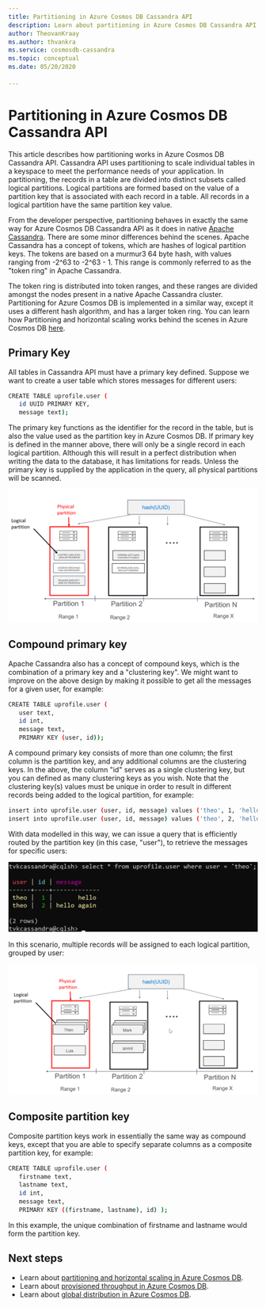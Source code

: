 ```yaml
---
title: Partitioning in Azure Cosmos DB Cassandra API
description: Learn about partitioning in Azure Cosmos DB Cassandra API
author: TheovanKraay
ms.author: thvankra
ms.service: cosmosdb-cassandra
ms.topic: conceptual
ms.date: 05/20/2020

---
```


# Partitioning in Azure Cosmos DB Cassandra API

This article describes how partitioning works in Azure Cosmos DB Cassandra API. Cassandra API uses partitioning to scale individual tables in a keyspace to meet the performance needs of your application. In partitioning, the records in a table are divided into distinct subsets called logical partitions. Logical partitions are formed based on the value of a partition key that is associated with each record in a table. All records in a logical partition have the same partition key value. 

From the developer perspective, partitioning behaves in exactly the same way for Azure Cosmos DB Cassandra API as it does in native [Apache Cassandra](https://cassandra.apache.org/). There are some minor differences behind the scenes. Apache Cassandra has a concept of tokens, which are hashes of logical partition keys. The tokens are based on a murmur3 64 byte hash, with values ranging from -2^63 to -2^63 - 1. This range is commonly referred to as the "token ring" in Apache Cassandra. 

The token ring is distributed into token ranges, and these ranges are divided amongst the nodes present in a native Apache Cassandra cluster. Partitioning for Azure Cosmos DB is implemented in a similar way, except it uses a different hash algorithm, and has a larger token ring. You can learn how Partitioning and horizontal scaling works behind the scenes in Azure Cosmos DB [here](https://docs.microsoft.com/en-us/azure/cosmos-db/partition-data).


## Primary Key

All tables in Cassandra API must have a primary key defined. Suppose we want to create a user table which stores messages for different users:

```bash
CREATE TABLE uprofile.user ( 
   id UUID PRIMARY KEY, 
   message text);
```

The primary key functions as the identifier for the record in the table, but is also the value used as the partition key in Azure Cosmos DB. If primary key is defined in the manner above, there will only be a single record in each logical partition. Although this will result in a perfect distribution when writing the data to the database, it has limitations for reads. Unless the primary key is supplied by the application in the query, all physical partitions will be scanned. 

![partitions](./media/cassandra-partitioning/cassandra-partitioning.png)


## Compound primary key

Apache Cassandra also has a concept of compound keys, which is the combination of a primary key and a "clustering key". We might want to improve on the above design by making it possible to get all the messages for a given user, for example:

```bash
CREATE TABLE uprofile.user (
   user text,  
   id int, 
   message text, 
   PRIMARY KEY (user, id));
```

A compound primary key consists of more than one column; the first column is the partition key, and any additional columns are the clustering keys. In the above, the column "id" serves as a single clustering key, but you can defined as many clustering keys as you wish. Note that the clustering key(s) values must be unique in order to result in  different records being added to the logical partition, for example:

```bash
insert into uprofile.user (user, id, message) values ('theo', 1, 'hello');
insert into uprofile.user (user, id, message) values ('theo', 2, 'hello again');
```
With data modelled in this way, we can issue a query that is efficiently routed by the partition key (in this case, "user"), to retrieve the messages for specific users:

![select partitions](./media/cassandra-partitioning/select-from-pk.png)

In this scenario, multiple records will be assigned to each logical partition, grouped by user:

![partitions](./media/cassandra-partitioning/cassandra-partitioning2.png)


## Composite partition key

Composite partition keys work in essentially the same way as compound keys, except that you are able to specify separate columns as a composite partition key, for example:

```bash
CREATE TABLE uprofile.user ( 
   firstname text, 
   lastname text,
   id int,  
   message text, 
   PRIMARY KEY ((firstname, lastname), id) );
```
In this example, the unique combination of firstname and lastname would form the partition key. 


## Next steps

* Learn about [partitioning and horizontal scaling in Azure Cosmos DB](partition-data.md).
* Learn about [provisioned throughput in Azure Cosmos DB](request-units.md).
* Learn about [global distribution in Azure Cosmos DB](distribute-data-globally.md).
